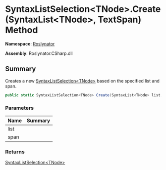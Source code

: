 # SyntaxListSelection\<TNode>\.Create\(SyntaxList\<TNode>, TextSpan\) Method

**Namespace**: [Roslynator](../../README.md)

**Assembly**: Roslynator\.CSharp\.dll

## Summary

Creates a new [SyntaxListSelection\<TNode>](../README.md) based on the specified list and span\.

```csharp
public static SyntaxListSelection<TNode> Create(SyntaxList<TNode> list, TextSpan span)
```

### Parameters

| Name | Summary |
| ---- | ------- |
| list | |
| span | |

### Returns

[SyntaxListSelection\<TNode>](../README.md)

